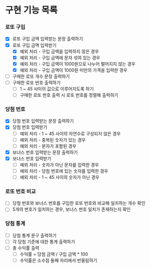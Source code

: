 # 구현 기능 목록

### 로또 구입
- [x] 로또 구입 금액 입력받는 문장 출력하기
- [x] 로또 구입 금액 입력받기
  - [x] 예외 처리 - 구입 금액을 입력하지 않은 경우
  - [x] 예외 처리 - 구입 금액에 문자 섞여 있는 경우
  - [x] 예외 처리 - 구입 금액이 1000원으로 나누어 떨어지지 않는 경우
  - [x] 예외 처리 - 구입 금액이 1000원 미만의 가격을 입력한 경우
- [ ] 구매한 로또 개수 문장 출력하기
- [ ] 구매한 로또 번호 출력하기
  - [ ] 1 ~ 45 사이의 값으로 이루어지도록 하기
  - [ ] 구매한 로또 번호 출력 시 로또 번호를 정렬해 출력하기

### 당첨 번호
- [x] 당첨 번호 입력받는 문장 출력하기
- [x] 당첨 번호 입력받기
  - [ ] 예외 처리 - 1 ~ 45 사이의 자연수로 구성되지 않은 경우
  - [ ] 예외 처리 - 중복된 숫자가 있는 경우
  - [ ] 예외 처리 - 문자가 포함된 경우
- [x] 보너스 번호 입력받는 문장 출력하기
- [x] 보너스 번호 입력받기
  - [ ] 예외 처리 - 숫자가 아닌 문자를 입력한 경우
  - [ ] 예외 처리 - 당첨 번호에 있는 숫자를 입력한 경우
  - [ ] 예외 처리 - 1 ~ 45 사이의 숫자가 아닌 경우

### 로또 번호 비교
- [ ] 당첨 번호와 보너스 번호를 구입한 로또 번호와 비교해 일치하는 개수 확인
- [ ] 5개의 번호가 일치하는 경우, 보너스 번호 일치가 존재하는지 확인

### 당첨 통계
- [ ] 당첨 통계 문구 출력하기
- [ ] 각 당첨 기준에 대한 통계 출력하기
- [ ] 총 수익률 출력
  - [ ] 수익률 = 당첨 금액 / 구입 금액 * 100
  - [ ] 수익률은 소수점 둘째 자리에서 반올림하기
